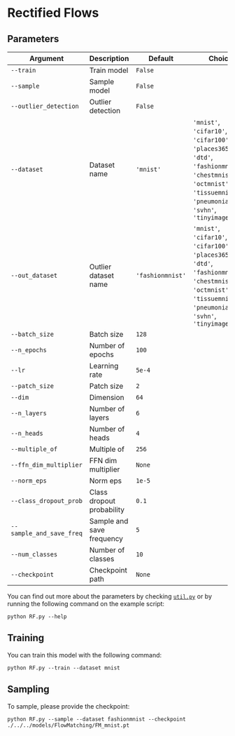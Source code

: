 # Rectified Flows

## Parameters

| Argument                     | Description                        | Default           | Choices                                                                                                        |
|------------------------------|------------------------------------|-------------------|--------------------------------------------------------------------------------------------------------------|
| `--train`                    | Train model                        | `False`           |                                                                                                              |
| `--sample`                   | Sample model                       | `False`           |                                                                                                              |
| `--outlier_detection`        | Outlier detection                  | `False`           |                                                                                                              |
| `--dataset`                  | Dataset name                       | `'mnist'`         | `'mnist'`, `'cifar10'`, `'cifar100'`, `'places365'`, `'dtd'`, `'fashionmnist'`, `'chestmnist'`, `'octmnist'`, `'tissuemnist'`, `'pneumoniamnist'`, `'svhn'`, `'tinyimagenet'` |
| `--out_dataset`              | Outlier dataset name               | `'fashionmnist'`  | `'mnist'`, `'cifar10'`, `'cifar100'`, `'places365'`, `'dtd'`, `'fashionmnist'`, `'chestmnist'`, `'octmnist'`, `'tissuemnist'`, `'pneumoniamnist'`, `'svhn'`, `'tinyimagenet'` |
| `--batch_size`               | Batch size                         | `128`             |                                                                                                              |
| `--n_epochs`                 | Number of epochs                   | `100`             |                                                                                                              |
| `--lr`                       | Learning rate                      | `5e-4`            |                                                                                                              |
| `--patch_size`               | Patch size                         | `2`               |                                                                                                              |
| `--dim`                      | Dimension                          | `64`              |                                                                                                              |
| `--n_layers`                 | Number of layers                   | `6`               |                                                                                                              |
| `--n_heads`                  | Number of heads                    | `4`               |                                                                                                              |
| `--multiple_of`              | Multiple of                        | `256`             |                                                                                                              |
| `--ffn_dim_multiplier`       | FFN dim multiplier                 | `None`            |                                                                                                              |
| `--norm_eps`                 | Norm eps                           | `1e-5`            |                                                                                                              |
| `--class_dropout_prob`       | Class dropout probability          | `0.1`             |                                                                                                              |
| `--sample_and_save_freq`     | Sample and save frequency          | `5`               |                                                                                                              |
| `--num_classes`              | Number of classes                  | `10`              |                                                                                                              |
| `--checkpoint`               | Checkpoint path                    | `None`            |                                                                                                              |

You can find out more about the parameters by checking [`util.py`](./../src/generativezoo/utils/util.py) or by running the following command on the example script:

    python RF.py --help

## Training

You can train this model with the following command:

    python RF.py --train --dataset mnist

## Sampling

To sample, please provide the checkpoint:

    python RF.py --sample --dataset fashionmnist --checkpoint ./../../models/FlowMatching/FM_mnist.pt